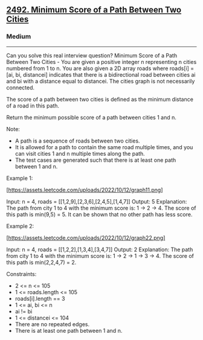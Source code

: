 <h2><a href="https://leetcode.com/problems/minimum-score-of-a-path-between-two-cities/">2492. Minimum Score of a Path Between Two Cities</a></h2><h3>Medium</h3><hr>Can you solve this real interview question? Minimum Score of a Path Between Two Cities - You are given a positive integer n representing n cities numbered from 1 to n. You are also given a 2D array roads where roads[i] = [ai, bi, distancei] indicates that there is a bidirectional road between cities ai and bi with a distance equal to distancei. The cities graph is not necessarily connected.

The score of a path between two cities is defined as the minimum distance of a road in this path.

Return the minimum possible score of a path between cities 1 and n.

Note:

- A path is a sequence of roads between two cities.
- It is allowed for a path to contain the same road multiple times, and you can visit cities 1 and n multiple times along the path.
- The test cases are generated such that there is at least one path between 1 and n.



Example 1:

[https://assets.leetcode.com/uploads/2022/10/12/graph11.png]

Input: n = 4, roads = [[1,2,9],[2,3,6],[2,4,5],[1,4,7]]
Output: 5
Explanation: The path from city 1 to 4 with the minimum score is: 1 -> 2 -> 4. The score of this path is min(9,5) = 5.
It can be shown that no other path has less score.

Example 2:

[https://assets.leetcode.com/uploads/2022/10/12/graph22.png]

Input: n = 4, roads = [[1,2,2],[1,3,4],[3,4,7]]
Output: 2
Explanation: The path from city 1 to 4 with the minimum score is: 1 -> 2 -> 1 -> 3 -> 4. The score of this path is min(2,2,4,7) = 2.



Constraints:

- 2 <= n <= 105
- 1 <= roads.length <= 105
- roads[i].length == 3
- 1 <= ai, bi <= n
- ai != bi
- 1 <= distancei <= 104
- There are no repeated edges.
- There is at least one path between 1 and n.
